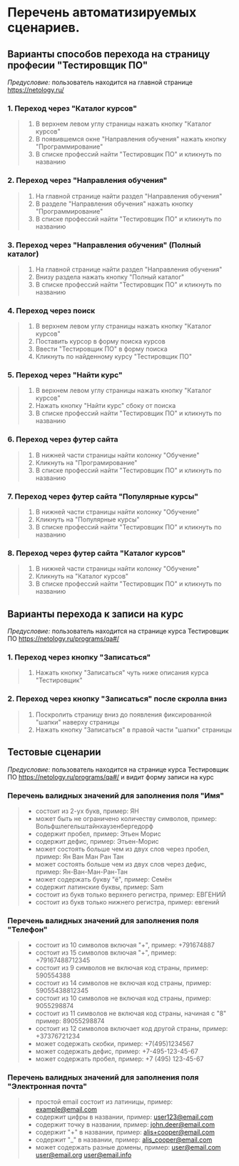 # Перечень автоматизируемых сценариев.

## Варианты способов перехода на страницу професии "Тестировщик ПО"
*Предусловие:* пользователь находится на главной странице https://netology.ru/

### 1. Переход через "Каталог курсов"

> 1. В верхнем левом углу страницы нажать кнопку "Каталог курсов"
> 2. В появившемся окне "Направления обучения" нажать кнопку "Программирование"
> 3. В списке профессий найти "Тестировщик ПО" и кликнуть по названию

### 2. Переход через "Направления обучения"

> 1. На главной странице найти раздел "Направления обучения"
> 2. В разделе "Направления обучения" нажать кнопку "Программирование"
> 3. В списке профессий найти "Тестировщик ПО" и кликнуть по названию

### 3. Переход через "Направления обучения" (Полный каталог)

> 1. На главной странице найти раздел "Направления обучения"
> 2. Внизу раздела нажать кнопку "Полный каталог"
> 3. В списке профессий найти "Тестировщик ПО" и кликнуть по названию

### 4. Переход через поиск

> 1. В верхнем левом углу страницы нажать кнопку "Каталог курсов"
> 2. Поставить курсор в форму поиска курсов
> 3. Ввести "Тестировщик ПО" в форму поиска
> 4. Кликнуть по найденному курсу "Тестировщик ПО"

### 5. Переход через "Найти курс"

> 1. В верхнем левом углу страницы нажать кнопку "Каталог курсов"
> 2. Нажать кнопку "Найти курс" сбоку от поиска
> 3. В списке профессий найти "Тестировщик ПО" и кликнуть по названию

### 6. Переход через футер сайта

> 1. В нижней части страницы найти колонку "Обучение"
> 2. Кликнуть на "Програмирование"
> 3. В списке профессий найти "Тестировщик ПО" и кликнуть по названию

### 7. Переход через футер сайта "Популярные курсы"

> 1. В нижней части страницы найти колонку "Обучение"
> 2. Кликнуть на "Популярные курсы"
> 3. В списке профессий найти "Тестировщик ПО" и кликнуть по названию

### 8. Переход через футер сайта "Каталог курсов"

> 1. В нижней части страницы найти колонку "Обучение"
> 2. Кликнуть на "Каталог курсов"
> 3. В списке профессий найти "Тестировщик ПО" и кликнуть по названию

## Варианты перехода к записи на курс
*Предусловие:* пользователь находится на странице курса Тестировщик ПО https://netology.ru/programs/qa#/

### 1. Переход через кнопку "Записаться"

> 1. Нажать кнопку "Записаться" чуть ниже описания курса "Тестировщик"

### 2. Переход через кнопку "Записаться" после скролла вниз

> 1. Поскролить страницу вниз до появления фиксированной "шапки" наверху страницы
> 2. Нажать кнопку "Записаться" в правой части "шапки" страницы

## Тестовые сценарии
*Предусловие:* пользователь находится на странице курса Тестировщик ПО https://netology.ru/programs/qa#/ и видит форму записи на курс

### Перечень валидных значений для заполнения поля "Имя"

> - состоит из 2-ух букв, пример: ЯН
> - может быть не ограничено количеству символов, пример: Вольфшлегельштайнхаузенбергедорф
> - содержит пробел, пример: Этьен Морис
> - содержит дефис, пример: Этьен-Морис
> - может состоять больше чем из двух слов через пробел, пример: Ян Ван Ман Ран Тан 
> - может состоять больше чем из двух слов через дефис, пример: Ян-Ван-Ман-Ран-Тан 
> - может содержать букву "ё", пример: Семён
> - содержит латинские буквы, пример: Sam
> - состоит из букв только верхнего регистра, пример: ЕВГЕНИЙ
> - состоит из букв только нижнего регистра, пример: евгений

### Перечень валидных значений для заполнения поля "Телефон"

> - состоит из 10 символов включая "+", пример: +791674887
> - состоит из 15 символов включая "+", пример: +79167488712345
> - состоит из 9 символов не включая код страны, пример: 590554388
> - состоит из 14 символов не включая код страны, пример: 59055438812345
> - состоит из 10 символов не включая код страны, пример: 9055298874
> - состоит из 11 символов не включая код страны, начиная с "8" пример: 89055298874
> - состоит из 12 символов включает код другой страны, пример: +37376721234
> - может содержать скобки, пример: +7(495)1234567
> - может содержать дефис, пример: +7-495-123-45-67
> - может содержать пробел, пример: +7 (495) 123-45-67

### Перечень валидных значений для заполнения поля "Электронная почта"

> - простой email состоит из латиницы, пример: example@email.com
> - содержит цифры в названии, пример: user123@email.com
> - содержит точку в названии, пример: john.deer@email.com
> - содержит "+" в названии, пример: alis+cooper@email.com
> - содержит "_" в названии, пример: alis_cooper@email.com
> - может содержать разные домены, пример: user@email.com user@email.org user@email.info

